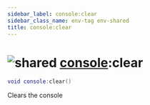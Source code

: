 ```yaml
---
sidebar_label: console:clear
sidebar_class_name: env-tag env-shared
title: console:clear
---
```


# <img src='/img/wiki/shared.png' alt='shared' data-tag='env-tag' /> [console](../console/README.md):clear

```lua
void console:clear()
```

Clears the console<br/>
